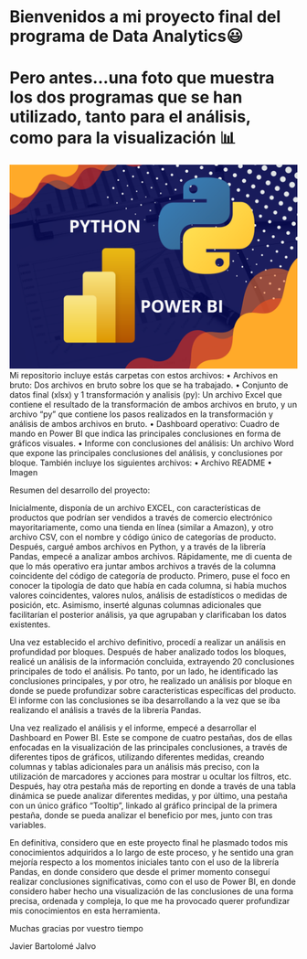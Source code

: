 # Bienvenidos a mi proyecto final del programa de Data Analytics😃
# Pero antes...una foto que muestra los dos programas que se han utilizado, tanto para el análisis, como para la visualización 📊
![Imagen PYPB](PYPB.jpg)
Mi repositorio incluye estás carpetas con estos archivos:
  •	Archivos en bruto: Dos archivos en bruto sobre los que se ha trabajado.
  •	Conjunto de datos final (xlsx) y 1 transformación y analisis (py): Un archivo Excel que contiene el resultado de la transformación de ambos archivos en bruto, y un archivo “py” que contiene los pasos realizados en la transformación y análisis de ambos archivos en bruto.
  •	Dashboard operativo: Cuadro de mando en Power BI que indica las principales conclusiones en forma de gráficos visuales.
  •	Informe con conclusiones del análisis: Un archivo Word que expone las principales conclusiones del análisis, y conclusiones por bloque.
También incluye los siguientes archivos:
  •	Archivo README
  •	Imagen

Resumen del desarrollo del proyecto:

Inicialmente, disponía de un archivo EXCEL, con características de productos que podrían ser vendidos a través de comercio electrónico mayoritariamente, como una tienda en línea (similar a Amazon), y otro archivo CSV, con el nombre y código único de categorías de producto.
Después, cargué ambos archivos en Python, y a través de la librería Pandas, empecé a analizar ambos archivos. Rápidamente, me di cuenta de que lo más operativo era juntar ambos archivos a través de la columna coincidente del código de categoría de producto. Primero, puse el foco en conocer la tipología de dato que había en cada columna, si había muchos valores coincidentes, valores nulos, análisis de estadísticos o medidas de posición, etc. Asimismo, inserté algunas columnas adicionales que facilitarían el posterior análisis, ya que agrupaban y clarificaban los datos existentes.

Una vez establecido el archivo definitivo, procedí a realizar un análisis en profundidad por bloques. Después de haber analizado todos los bloques, realicé un análisis de la información concluida, extrayendo 20 conclusiones principales de todo el análisis. Po tanto, por un lado, he identificado las conclusiones principales, y por otro, he realizado un análisis por bloque en donde se puede profundizar sobre características específicas del producto. El informe con las conclusiones se iba desarrollando a la vez que se iba realizando el análisis a través de la librería Pandas.

Una vez realizado el análisis y el informe, empecé a desarrollar el Dashboard en Power BI. Este se compone de cuatro pestañas, dos de ellas enfocadas en la visualización de las principales conclusiones, a través de diferentes tipos de gráficos, utilizando diferentes medidas, creando columnas y tablas adicionales para un análisis más preciso, con la utilización de marcadores y acciones para mostrar u ocultar los filtros, etc. Después, hay otra pestaña más de reporting en donde a través de una tabla dinámica se puede analizar diferentes medidas, y por último, una pestaña con un único gráfico “Tooltip”, linkado al gráfico principal de la primera pestaña, donde se pueda analizar el beneficio por mes, junto con tras variables.  

En definitiva, considero que en este proyecto final he plasmado todos mis conocimientos adquiridos a lo largo de este proceso, y he sentido una gran mejoría respecto a los momentos iniciales tanto con el uso de la librería Pandas, en donde considero que desde el primer momento conseguí realizar conclusiones significativas, como con el uso de Power BI, en donde considero haber hecho una visualización de las conclusiones de una forma precisa, ordenada y compleja, lo que me ha provocado querer profundizar mis conocimientos en esta herramienta.

Muchas gracias por vuestro tiempo

Javier Bartolomé Jalvo
